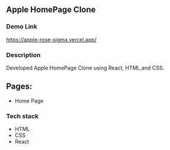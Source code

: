 ## Apple HomePage Clone

### Demo Link

https://apple-rose-sigma.vercel.app/

### Description

Developed Apple HomePage Clone using React, HTML,and CSS.

## Pages:

- Home Page

### Tech stack</u>

- HTML
- CSS
- React
